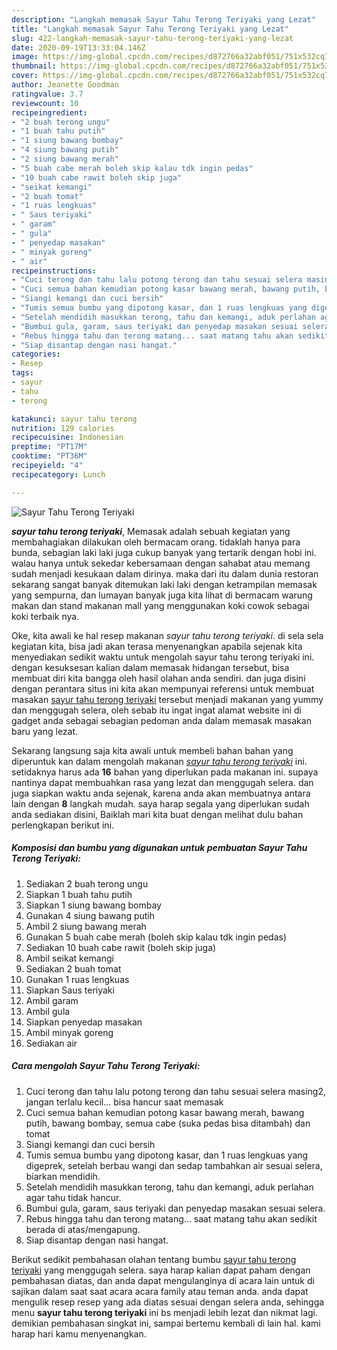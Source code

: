 ```yaml
---
description: "Langkah memasak Sayur Tahu Terong Teriyaki yang Lezat"
title: "Langkah memasak Sayur Tahu Terong Teriyaki yang Lezat"
slug: 422-langkah-memasak-sayur-tahu-terong-teriyaki-yang-lezat
date: 2020-09-19T13:33:04.146Z
image: https://img-global.cpcdn.com/recipes/d872766a32abf051/751x532cq70/sayur-tahu-terong-teriyaki-foto-resep-utama.jpg
thumbnail: https://img-global.cpcdn.com/recipes/d872766a32abf051/751x532cq70/sayur-tahu-terong-teriyaki-foto-resep-utama.jpg
cover: https://img-global.cpcdn.com/recipes/d872766a32abf051/751x532cq70/sayur-tahu-terong-teriyaki-foto-resep-utama.jpg
author: Jeanette Goodman
ratingvalue: 3.7
reviewcount: 10
recipeingredient:
- "2 buah terong ungu"
- "1 buah tahu putih"
- "1 siung bawang bombay"
- "4 siung bawang putih"
- "2 siung bawang merah"
- "5 buah cabe merah boleh skip kalau tdk ingin pedas"
- "10 buah cabe rawit boleh skip juga"
- "seikat kemangi"
- "2 buah tomat"
- "1 ruas lengkuas"
- " Saus teriyaki"
- " garam"
- " gula"
- " penyedap masakan"
- " minyak goreng"
- " air"
recipeinstructions:
- "Cuci terong dan tahu lalu potong terong dan tahu sesuai selera masing2, jangan terlalu kecil... bisa hancur saat memasak"
- "Cuci semua bahan kemudian potong kasar bawang merah, bawang putih, bawang bombay, semua cabe (suka pedas bisa ditambah) dan tomat"
- "Siangi kemangi dan cuci bersih"
- "Tumis semua bumbu yang dipotong kasar, dan 1 ruas lengkuas yang digeprek, setelah berbau wangi dan sedap tambahkan air sesuai selera, biarkan mendidih."
- "Setelah mendidih masukkan terong, tahu dan kemangi, aduk perlahan agar tahu tidak hancur."
- "Bumbui gula, garam, saus teriyaki dan penyedap masakan sesuai selera."
- "Rebus hingga tahu dan terong matang... saat matang tahu akan sedikit berada di atas/mengapung."
- "Siap disantap dengan nasi hangat."
categories:
- Resep
tags:
- sayur
- tahu
- terong

katakunci: sayur tahu terong 
nutrition: 129 calories
recipecuisine: Indonesian
preptime: "PT17M"
cooktime: "PT36M"
recipeyield: "4"
recipecategory: Lunch

---
```



![Sayur Tahu Terong Teriyaki](https://img-global.cpcdn.com/recipes/d872766a32abf051/751x532cq70/sayur-tahu-terong-teriyaki-foto-resep-utama.jpg)

<b><i>sayur tahu terong teriyaki</i></b>, Memasak adalah sebuah kegiatan yang membahagiakan dilakukan oleh bermacam orang. tidaklah hanya para bunda, sebagian laki laki juga cukup banyak yang tertarik dengan hobi ini. walau hanya untuk sekedar kebersamaan dengan sahabat atau memang sudah menjadi kesukaan dalam dirinya. maka dari itu dalam dunia restoran sekarang sangat banyak ditemukan laki laki dengan ketrampilan memasak yang sempurna, dan lumayan banyak juga kita lihat di bermacam warung makan dan stand makanan mall yang menggunakan koki cowok sebagai koki terbaik nya.

Oke, kita awali ke hal resep makanan <i>sayur tahu terong teriyaki</i>. di sela sela kegiatan kita, bisa jadi akan terasa menyenangkan apabila sejenak kita menyediakan sedikit waktu untuk mengolah sayur tahu terong teriyaki ini. dengan kesuksesan kalian dalam memasak hidangan tersebut, bisa membuat diri kita bangga oleh hasil olahan anda sendiri. dan juga disini dengan perantara situs ini kita akan mempunyai referensi untuk membuat masakan <u>sayur tahu terong teriyaki</u> tersebut menjadi makanan yang yummy dan menggugah selera, oleh sebab itu ingat ingat alamat website ini di gadget anda sebagai sebagian pedoman anda dalam memasak masakan baru yang lezat.




Sekarang langsung saja kita awali untuk membeli bahan bahan yang diperuntuk kan dalam mengolah makanan <u><i>sayur tahu terong teriyaki</i></u> ini. setidaknya harus ada <b>16</b> bahan yang diperlukan pada makanan ini. supaya nantinya dapat membuahkan rasa yang lezat dan menggugah selera. dan juga siapkan waktu anda sejenak, karena anda akan membuatnya antara lain dengan <b>8</b> langkah mudah. saya harap segala yang diperlukan sudah anda sediakan disini, Baiklah mari kita buat dengan melihat dulu bahan perlengkapan berikut ini.

<!--inarticleads1-->

##### Komposisi dan bumbu yang digunakan untuk pembuatan Sayur Tahu Terong Teriyaki:

1. Sediakan 2 buah terong ungu
1. Siapkan 1 buah tahu putih
1. Siapkan 1 siung bawang bombay
1. Gunakan 4 siung bawang putih
1. Ambil 2 siung bawang merah
1. Gunakan 5 buah cabe merah (boleh skip kalau tdk ingin pedas)
1. Sediakan 10 buah cabe rawit (boleh skip juga)
1. Ambil seikat kemangi
1. Sediakan 2 buah tomat
1. Gunakan 1 ruas lengkuas
1. Siapkan  Saus teriyaki
1. Ambil  garam
1. Ambil  gula
1. Siapkan  penyedap masakan
1. Ambil  minyak goreng
1. Sediakan  air




<!--inarticleads2-->

##### Cara mengolah Sayur Tahu Terong Teriyaki:

1. Cuci terong dan tahu lalu potong terong dan tahu sesuai selera masing2, jangan terlalu kecil... bisa hancur saat memasak
1. Cuci semua bahan kemudian potong kasar bawang merah, bawang putih, bawang bombay, semua cabe (suka pedas bisa ditambah) dan tomat
1. Siangi kemangi dan cuci bersih
1. Tumis semua bumbu yang dipotong kasar, dan 1 ruas lengkuas yang digeprek, setelah berbau wangi dan sedap tambahkan air sesuai selera, biarkan mendidih.
1. Setelah mendidih masukkan terong, tahu dan kemangi, aduk perlahan agar tahu tidak hancur.
1. Bumbui gula, garam, saus teriyaki dan penyedap masakan sesuai selera.
1. Rebus hingga tahu dan terong matang... saat matang tahu akan sedikit berada di atas/mengapung.
1. Siap disantap dengan nasi hangat.




Berikut sedikit pembahasan olahan tentang bumbu <u>sayur tahu terong teriyaki</u> yang menggugah selera. saya harap kalian dapat paham dengan pembahasan diatas, dan anda dapat mengulanginya di acara lain untuk di sajikan dalam saat saat acara acara family atau teman anda. anda dapat mengulik resep resep yang ada diatas sesuai dengan selera anda, sehingga menu <b>sayur tahu terong teriyaki</b> ini bs menjadi lebih lezat dan nikmat lagi. demikian pembahasan singkat ini, sampai bertemu kembali di lain hal. kami harap hari kamu menyenangkan.
